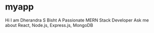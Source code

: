 # myapp
Hi I am Dherandra S Bisht A Passionate MERN Stack Developer
Ask me about React, Node.js, Express.js, MongoDB
